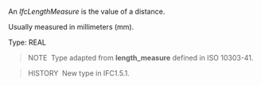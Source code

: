 ﻿An _IfcLengthMeasure_ is the value of a distance.

Usually measured in millimeters (mm).

Type: REAL

> NOTE&nbsp; Type adapted from **length_measure** defined in ISO 10303-41.

> HISTORY&nbsp; New type in IFC1.5.1.